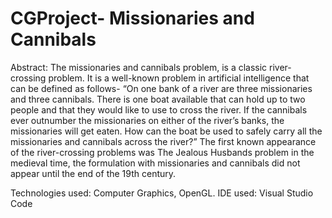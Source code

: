 # CGProject- Missionaries and Cannibals
Abstract: The missionaries and cannibals problem, is a classic river-crossing problem. It is a well-known problem in artificial intelligence that can be defined as follows-
“On one bank of a river are three missionaries and three cannibals. There is one boat available that can hold up to two people and that they would like to use to cross the river. If the cannibals ever outnumber the missionaries on either of the river’s banks, the missionaries will get eaten. How can the boat be used to safely carry all the missionaries and cannibals across the river?”
The first known appearance of the river-crossing problems was The Jealous Husbands problem in the medieval time, the formulation with missionaries and cannibals did not appear until the end of the 19th century.

Technologies used: Computer Graphics, OpenGL. IDE used: Visual Studio Code
